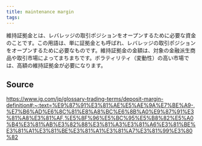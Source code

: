 ```yaml
---
title: maintenance margin
tags: 
---
```


維持証拠金とは、レバレッジの取引ポジションをオープンするために必要な資金のことです。この用語は、単に証拠金とも呼ばれ、レバレッジの取引ポジションをオープンするために必要なものです。維持証拠金の金額は、対象の金融派生商品や取引市場によってまちまちです。ボラティリティ（変動性）の高い市場では、高額の維持証拠金が必要になります。

## Source
https://www.ig.com/jp/glossary-trading-terms/deposit-margin-definition#:~:text=%E9%87%91%E3%81%AE%E5%AE%9A%E7%BE%A9-,%E7%B6%AD%E6%8C%81%E8%A8%BC%E6%8B%A0%E9%87%91%E3%81%A8%E3%81%AF,%E5%8F%96%E5%BC%95%E5%B8%82%E5%A0%B4%E3%81%AB%E3%82%88%E3%81%A3%E3%81%A6%E3%81%BE%E3%81%A1%E3%81%BE%E3%81%A1%E3%81%A7%E3%81%99%E3%80%82